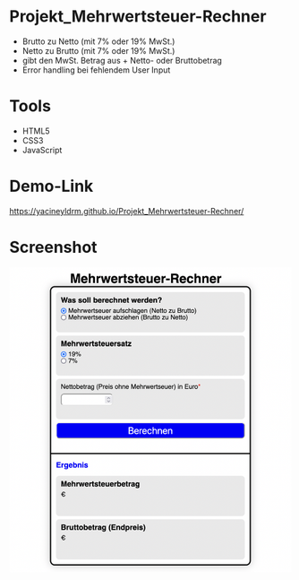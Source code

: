 # Projekt_Mehrwertsteuer-Rechner

- Brutto zu Netto (mit 7% oder 19% MwSt.)
- Netto zu Brutto (mit 7% oder 19% MwSt.)
- gibt den MwSt. Betrag aus + Netto- oder Bruttobetrag
- Error handling bei fehlendem User Input

# Tools

- HTML5
- CSS3
- JavaScript

# Demo-Link

https://yacineyldrm.github.io/Projekt_Mehrwertsteuer-Rechner/

# Screenshot

<img width="702" alt="Screenhot Mehrwertsteuer-Rechner" src="./assets/img/screenshot_MwSt-Rechner.png">
